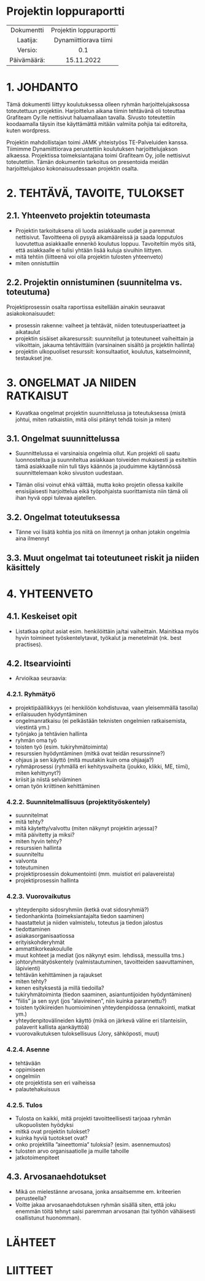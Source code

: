 # Projektin loppuraportti

|  |  |
|:-:|:-:|
| Dokumentti | Projektin loppuraportti |
| Laatija: | Dynamiittiorava tiimi |
| Versio: | 0.1 |
| Päivämäärä: | 15.11.2022 |


# 1.	JOHDANTO	

Tämä dokumentti liittyy koulutuksessa olleen ryhmän harjoittelujaksossa toteutettuun projektiin. Harjoittelun aikana tiimin tehtävänä oli toteuttaa Grafiteam Oy:lle nettisivut haluamallaan tavalla. Sivusto toteutettiin koodaamalla täysin itse käyttämättä mitään valmiita pohjia tai editoreita, kuten wordpress.

Projektin mahdollistajan toimi JAMK yhteistyöss TE-Palveluiden kanssa. Tiimimme Dynamiittiorava perustettiin koulutuksen harjoittelujakson alkaessa. Projektissa toimeksiantajana toimi Grafiteam Oy, jolle nettisivut toteutettiin.
Tämän dokumentin tarkoitus on presentoida meidän harjoittelujakso kokonaisuudessaan projektin osalta.

<!--Loppuraportissa tulee ensisijaisesti vastata kysymyksiin: mitä ja miten tehtiin, miksi tehtiin, missä onnistuttiin, mikä meni pieleen, miksi ja miten ongelmat ratkaistiin ja mitä itse asiassa opittiin. -->


# 2.	TEHTÄVÄ, TAVOITE, TULOKSET



## 2.1.	Yhteenveto projektin toteumasta

* Projektin tarkoituksena oli luoda asiakkaalle uudet ja paremmat nettisivut. Tavoitteena oli pysyä aikamääreissä ja saada lopputulos luovutettua asiakkaalle ennenkö koulutus loppuu. Tavoiteltiin myös sitä, että asiakkaalle ei tulisi yhtään lisää kuluja sivuihin liittyen. 
* mitä tehtiin (liitteenä voi olla projektin tulosten yhteenveto)
* miten onnistuttiin

## 2.2.	 Projektin onnistuminen (suunnitelma vs. toteutuma)
Projektiprosessin osalta raportissa esitellään ainakin seuraavat asiakokonaisuudet:
*	prosessin rakenne: vaiheet ja tehtävät, niiden toteutusperiaatteet ja aikataulut
*	projektin sisäiset aikaresurssit: suunnitellut ja toteutuneet vaiheittain ja viikoittain, jakauma tehtävittäin (varsinainen sisältö ja projektin hallinta)
*	projektin ulkopuoliset resurssit: konsultaatiot, koulutus, katselmoinnit, testaukset jne.

# 3.	ONGELMAT JA NIIDEN RATKAISUT

* Kuvatkaa ongelmat projektin suunnittelussa ja toteutuksessa (mistä johtui, miten ratkaistiin, mitä olisi pitänyt tehdä toisin ja miten)

## 3.1.	Ongelmat suunnittelussa

* Suunnittelussa ei varsinaisia ongelmia ollut. Kun projekti oli saatu luonnosteltua ja suunniteltua asiakkaan toiveiden mukaisesti ja esiteltiin tämä asiakkaalle niin tuli täys käännös ja jouduimme käytännössä suunnittelemaan koko sivuston uudestaan.

* Tämän olisi voinut ehkä välttää, mutta koko projetin ollessa kaikille ensisijaisesti harjoittelua eikä työpohjaista suorittamista niin tämä oli ihan hyvä oppi tulevaa ajatellen.

## 3.2.	Ongelmat toteutuksessa

* Tänne voi lisätä kohtia jos niitä on ilmennyt ja onhan jotakin ongelmia aina ilmennyt

## 3.3.	Muut ongelmat tai toteutuneet riskit ja niiden käsittely

# 4.	YHTEENVETO

## 4.1.	Keskeiset opit

* Listatkaa opitut asiat esim. henkilöittäin ja/tai vaiheittain. Mainitkaa myös hyvin toimineet työskentelytavat, työkalut ja menetelmät (nk. best practises).

## 4.2.	Itsearviointi

* Arvioikaa seuraavia:

### 4.2.1.	Ryhmätyö

*	projektipäällikkyys (ei henkilöön kohdistuvaa, vaan yleisemmällä tasolla)
*	erilaisuuden hyödyntäminen
*	ongelmanratkaisu (ei pelkästään teknisten ongelmien ratkaisemista, viestintä ym.)
*	työnjako ja tehtävien hallinta
*	ryhmän oma työ 
*	toisten työ (esim. tukiryhmätoiminta)
*	resurssien hyödyntäminen (mitkä ovat teidän resurssinne?)
*	ohjaus ja sen käyttö (mitä muutakin kuin oma ohjaaja?)
*	ryhmäprosessi (ryhmällä eri kehitysvaiheita (joukko, klikki, ME, tiimi), miten kehittynyt?)
*	kriisit ja niistä selviäminen 
*	oman työn kriittinen kehittäminen	

### 4.2.2.	Suunnitelmallisuus (projektityöskentely) 

*	suunnitelmat
*	mitä tehty?
*	mitä käytetty/valvottu (miten näkynyt projektin arjessa)?
*	mitä päivitetty ja miksi?
*	miten hyvin tehty?
*	resurssien hallinta
*	suunniteltu
*	valvonta
*	toteutuminen
*	projektiprosessin dokumentointi (mm. muistiot eri palavereista)
*	projektiprosessin hallinta

### 4.2.3.	Vuorovaikutus

*	yhteydenpito sidosryhmiin (ketkä ovat sidosryhmiä?)
*	tiedonhankinta (toimeksiantajalta tiedon saaminen)
*	haastattelut ja niiden valmistelu, toteutus ja tiedon jalostus
*	tiedottaminen
*	asiakasorganisaatiossa
*	erityiskohderyhmät
*	ammattikorkeakoululle
*	muut kohteet ja mediat (jos näkynyt esim. lehdissä, messuilla tms.)
*	johtoryhmätyöskentely (valmistautuminen, tavoitteiden saavuttaminen, läpivienti)
*	tehtävän kehittäminen ja rajaukset 
*	miten tehty?
*	kenen esityksestä ja millä tiedoilla?
*	tukiryhmätoiminta (tiedon saaminen, asiantuntijoiden hyödyntäminen)
*	”fiilis” ja sen syyt (jos ”alavireinen”, niin kuinka parannettu?)
*	toisten työkiireiden huomioiminen yhteydenpidossa (ennakointi, matkat ym.)
*	yhteydenpitovälineiden käyttö (mikä on järkevä väline eri tilanteisiin, palaverit kallista ajankäyttöä)
*	vuorovaikutuksen tuloksellisuus (Jory, sähköposti, muut)

### 4.2.4.	Asenne

*	tehtävään 
*	oppimiseen 
*	ongelmiin
*	ote projektista sen eri vaiheissa
*	palautehakuisuus

### 4.2.5.	Tulos

* Tulosta on kaikki, mitä projekti tavoitteellisesti tarjoaa ryhmän ulkopuolisten hyödyksi
*	mitkä ovat projektin tulokset? 
*	kuinka hyviä tuotokset ovat?
*	onko projektilla ”aineettomia” tuloksia? (esim. asennemuutos)
*	tulosten arvo organisaatiolle ja muille tahoille
*	jatkotoimenpiteet

## 4.3.	Arvosanaehdotukset

* Mikä on mielestänne arvosana, jonka ansaitsemme em. kriteerien perusteella?
* Voitte jakaa arvosanaehdotuksen ryhmän sisällä siten, että joku enemmän töitä tehnyt saisi paremman arvosanan (tai työhön vähäisesti osallistunut huonomman).

# LÄHTEET

# LIITTEET

